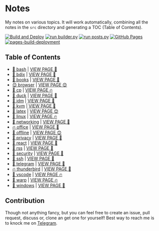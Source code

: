# Notes

My notes on various topics. It will work automatically, combining all the notes in the `src` directory and generating a TOC (Table of Contents).

[![Build and Deploy](https://github.com/SharafatKarim/notes/actions/workflows/action.yml/badge.svg)](https://github.com/SharafatKarim/notes/actions/workflows/action.yml)
[![run builder.py](https://github.com/SharafatKarim/notes/actions/workflows/action.yml/badge.svg)](https://github.com/SharafatKarim/notes/actions/workflows/action.yml)
[![run posts.py](https://github.com/SharafatKarim/notes/actions/workflows/posts.yml/badge.svg)](https://github.com/SharafatKarim/notes/actions/workflows/posts.yml)
[![GitHub Pages](https://github.com/SharafatKarim/notes/actions/workflows/gh-pages.yml/badge.svg)](https://github.com/SharafatKarim/notes/actions/workflows/gh-pages.yml)
[![pages-build-deployment](https://github.com/SharafatKarim/notes/actions/workflows/pages/pages-build-deployment/badge.svg)](https://github.com/SharafatKarim/notes/actions/workflows/pages/pages-build-deployment)


## Table of Contents

- [🎉 bash](src/bash.md) | <a href='https://sharafat.is-a.dev/notes/bash' target='_blank'>VIEW PAGE 👾</a>
- [🌈 bdix](src/bdix.md) | <a href='https://sharafat.is-a.dev/notes/bdix' target='_blank'>VIEW PAGE 🌈</a>
- [👾 books](src/books.md) | <a href='https://sharafat.is-a.dev/notes/books' target='_blank'>VIEW PAGE 🎸</a>
- [😊 browser](src/browser.md) | <a href='https://sharafat.is-a.dev/notes/browser' target='_blank'>VIEW PAGE 😊</a>
- [🌈 cp](src/cp.md) | <a href='https://sharafat.is-a.dev/notes/cp' target='_blank'>VIEW PAGE 🔥</a>
- [🤖 duck](src/duck.md) | <a href='https://sharafat.is-a.dev/notes/duck' target='_blank'>VIEW PAGE 🌈</a>
- [🌈 idm](src/idm.md) | <a href='https://sharafat.is-a.dev/notes/idm' target='_blank'>VIEW PAGE 🌟</a>
- [🌈 kvm](src/kvm.md) | <a href='https://sharafat.is-a.dev/notes/kvm' target='_blank'>VIEW PAGE 🍕</a>
- [🤖 latex](src/latex.md) | <a href='https://sharafat.is-a.dev/notes/latex' target='_blank'>VIEW PAGE 😊</a>
- [🌟 linux](src/linux.md) | <a href='https://sharafat.is-a.dev/notes/linux' target='_blank'>VIEW PAGE 🔥</a>
- [🎉 networking](src/networking.md) | <a href='https://sharafat.is-a.dev/notes/networking' target='_blank'>VIEW PAGE 🎸</a>
- [🔥 office](src/office.md) | <a href='https://sharafat.is-a.dev/notes/office' target='_blank'>VIEW PAGE 🎉</a>
- [🍕 offline](src/offline.md) | <a href='https://sharafat.is-a.dev/notes/offline' target='_blank'>VIEW PAGE 😊</a>
- [👾 privacy](src/privacy.md) | <a href='https://sharafat.is-a.dev/notes/privacy' target='_blank'>VIEW PAGE 👾</a>
- [👾 react](src/react.md) | <a href='https://sharafat.is-a.dev/notes/react' target='_blank'>VIEW PAGE 🚀</a>
- [🌟 rss](src/rss.md) | <a href='https://sharafat.is-a.dev/notes/rss' target='_blank'>VIEW PAGE 🌈</a>
- [🌈 security](src/security.md) | <a href='https://sharafat.is-a.dev/notes/security' target='_blank'>VIEW PAGE 🌈</a>
- [🎸 ssh](src/ssh.md) | <a href='https://sharafat.is-a.dev/notes/ssh' target='_blank'>VIEW PAGE 🎉</a>
- [🚀 telegram](src/telegram.md) | <a href='https://sharafat.is-a.dev/notes/telegram' target='_blank'>VIEW PAGE 🎉</a>
- [🔥 thunderbird](src/thunderbird.md) | <a href='https://sharafat.is-a.dev/notes/thunderbird' target='_blank'>VIEW PAGE 🤖</a>
- [🚀 vscode](src/vscode.md) | <a href='https://sharafat.is-a.dev/notes/vscode' target='_blank'>VIEW PAGE 🔥</a>
- [🍕 warp](src/warp.md) | <a href='https://sharafat.is-a.dev/notes/warp' target='_blank'>VIEW PAGE 🔥</a>
- [🚀 windows](src/windows.md) | <a href='https://sharafat.is-a.dev/notes/windows' target='_blank'>VIEW PAGE 🚀</a>

## Contribution

Though not anything fancy, but you can feel free to create an issue, pull request, discuss or, clone an get one for yourself!
Best way to reach me is to knock me on [Telegram](https://t.me/SharafatKarim).

